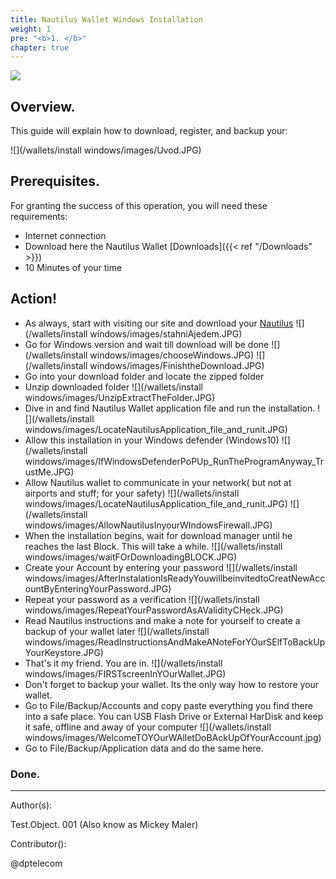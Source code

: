 ```yaml
---
title: Nautilus Wallet Windows Installation
weight: 1
pre: "<b>1. </b>"
chapter: true
---
```

![](/images_headers/wallet.png)


## Overview.

This guide will explain how to download, register, and backup your:

![](/wallets/install windows/images/Uvod.JPG)

## Prerequisites.

For granting the success of this operation, you will need these requirements:

* Internet connection
* Download here the Nautilus Wallet [Downloads]({{< ref "/Downloads" >}})
* 10 Minutes of your time

## Action!

* As always, start with visiting our site and download your [Nautilus](https://pirl.io/en/nautilus-wallet/)
![](/wallets/install windows/images/stahniAjedem.JPG)
* Go for Windows version and wait till download will be done
![](/wallets/install windows/images/chooseWindows.JPG)
![](/wallets/install windows/images/FinishtheDownload.JPG)
* Go into your download folder and locate the zipped folder
* Unzip downloaded folder
![](/wallets/install windows/images/UnzipExtractTheFolder.JPG)
* Dive in and find Nautilus Wallet application file and run the installation.
![](/wallets/install windows/images/LocateNautilusApplication_file_and_runit.JPG)
* Allow this installation in your Windows defender (Windows10)
![](/wallets/install windows/images/IfWindowsDefenderPoPUp_RunTheProgramAnyway_TrustMe.JPG)
* Allow Nautilus wallet to communicate in your network( but not at airports and stuff;     for your safety)
![](/wallets/install windows/images/LocateNautilusApplication_file_and_runit.JPG)
![](/wallets/install windows/images/AllowNautilusInyourWIndowsFirewall.JPG)
* When the installation begins, wait for download manager until he reaches the last Block. This will take a while.
![](/wallets/install windows/images/waitFOrDownloadingBLOCK.JPG)
* Create your Account by entering your password
![](/wallets/install windows/images/AfterInstalationIsReadyYouwillbeinvitedtoCreatNewAccountByEnteringYourPassword.JPG)
* Repeat your password as a verification
![](/wallets/install windows/images/RepeatYourPasswordAsAValidityCHeck.JPG)
* Read Nautilus instructions and make a note for yourself to create a backup of your wallet later
![](/wallets/install windows/images/ReadInstructionsAndMakeANoteForYOurSElfToBackUpYourKeystore.JPG)
* That's it my friend. You are in.
![](/wallets/install windows/images/FIRSTscreenInYOurWallet.JPG)
* Don't forget to backup your wallet. Its the only way how to restore your wallet.
* Go to File/Backup/Accounts and copy paste everything you find there into a safe place. You can USB Flash Drive or External HarDisk and keep it safe, offline and away of your computer
![](/wallets/install windows/images/WelcomeTOYOurWAlletDoBAckUpOfYourAccount.jpg)
* Go to File/Backup/Application data and do the same here.
### Done.


---

Author(s):

Test.Object. 001 (Also know as Mickey Maler)

Contributor():

@dptelecom

